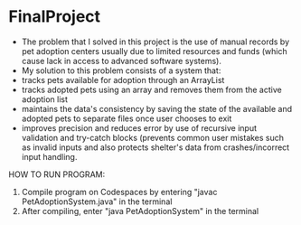 # FinalProject 
- The problem that I solved in this project is the use of manual records by pet adoption centers usually due to limited resources and funds (which cause lack in access to advanced software systems). 
- My solution to this problem consists of a system that:
-  tracks pets available for adoption through an ArrayList
-  tracks adopted pets using an array and removes them from the active adoption list
-  maintains the data's consistency by saving the state of the available and adopted pets to separate files once user chooses to exit
-   improves precision and reduces error by use of recursive input validation and try-catch blocks (prevents common user mistakes such as invalid inputs and also protects shelter's data from crashes/incorrect input handling.


HOW TO RUN PROGRAM:
1. Compile program on Codespaces by entering "javac PetAdoptionSystem.java" in the terminal
2. After compiling, enter "java PetAdoptionSystem" in the terminal
  

